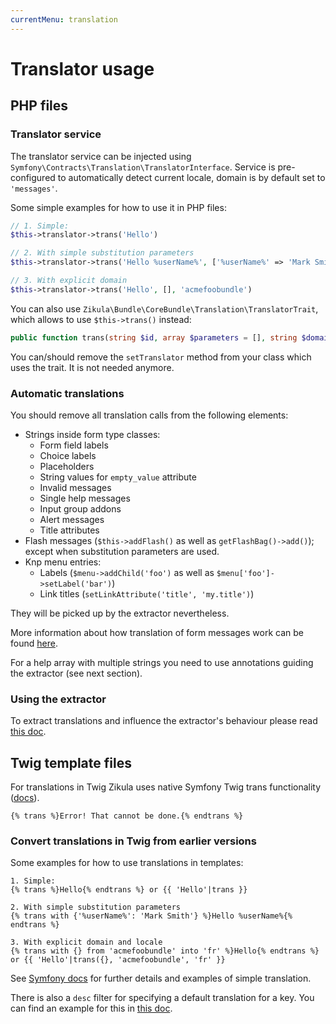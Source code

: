 ```yaml
---
currentMenu: translation
---
```

# Translator usage

## PHP files

### Translator service

The translator service can be injected using `Symfony\Contracts\Translation\TranslatorInterface`.
Service is pre-configured to automatically detect current locale, domain is by default set to `'messages'`.

Some simple examples for how to use it in PHP files:

```php
// 1. Simple:
$this->translator->trans('Hello')

// 2. With simple substitution parameters
$this->translator->trans('Hello %userName%', ['%userName%' => 'Mark Smith'])

// 3. With explicit domain
$this->translator->trans('Hello', [], 'acmefoobundle')
```

You can also use `Zikula\Bundle\CoreBundle\Translation\TranslatorTrait`, which allows to use `$this->trans()` instead:

```php
public function trans(string $id, array $parameters = [], string $domain = null, string $locale = null): string
```

You can/should remove the `setTranslator` method from your class which uses the trait. It is not needed anymore.

### Automatic translations

You should remove all translation calls from the following elements:

- Strings inside form type classes:
  - Form field labels
  - Choice labels
  - Placeholders
  - String values for `empty_value` attribute
  - Invalid messages
  - Single help messages
  - Input group addons
  - Alert messages
  - Title attributes
- Flash messages (`$this->addFlash()` as well as `getFlashBag()->add()`); except when substitution parameters are used.
- Knp menu entries:
  - Labels (`$menu->addChild('foo')` as well as `$menu['foo']->setLabel('bar')`)
  - Link titles (`setLinkAttribute('title', 'my.title')`)

They will be picked up by the extractor nevertheless.

More information about how translation of form messages work can be found [here](https://symfony.com/blog/new-in-symfony-4-3-improved-form-translation).

For a help array with multiple strings you need to use annotations guiding the extractor (see next section).

### Using the extractor

To extract translations and influence the extractor's behaviour please read [this doc](Extraction.md).

## Twig template files

For translations in Twig Zikula uses native Symfony Twig trans functionality ([docs](https://symfony.com/doc/current/translation/templates.html)).

```twig
{% trans %}Error! That cannot be done.{% endtrans %}
```

### Convert translations in Twig from earlier versions

Some examples for how to use translations in templates:

```twig
1. Simple:
{% trans %}Hello{% endtrans %} or {{ 'Hello'|trans }}

2. With simple substitution parameters
{% trans with {'%userName%': 'Mark Smith'} %}Hello %userName%{% endtrans %}

3. With explicit domain and locale
{% trans with {} from 'acmefoobundle' into 'fr' %}Hello{% endtrans %} or {{ 'Hello'|trans({}, 'acmefoobundle', 'fr' }}
```

See [Symfony docs](https://symfony.com/doc/current/translation/templates.html) for further details and examples of simple translation.

There is also a `desc` filter for specifying a default translation for a key. You can find an example for this in [this doc](Extraction.md).
